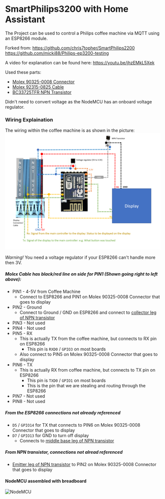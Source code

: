 # SmartPhilips3200 with Home Assistant

The Project can be used to control a Philips coffee machine via MQTT using an ESP8266 module.

Forked from:
https://github.com/chris7topher/SmartPhilips2200
https://github.com/micki88/Philips-ep3200-testing

A video for explanation can be found here:
https://youtu.be/jhzEMkL5Xek

Used these parts:
- [Molex 90325-0008 Connector](https://www.mouser.com/ProductDetail/Molex/90325-0008?qs=P41GyhEsKL7wtbj5ylImAA%3D%3D&countryCode=US&currencyCode=USD)
- [Molex 92315-0825 Cable](https://www.mouser.com/ProductDetail/Molex/92315-0825?qs=sfs0HZCnrVBO%252B%2Fha6s8VfA%3D%3D&countryCode=US&currencyCode=USD)
- [BC33725TFR NPN Transistor](https://www.mouser.com/ProductDetail/onsemi-Fairchild/BC33725TFR?qs=zGXwibyAaHYlHlvhRz3mQw%3D%3D&countryCode=US&currencyCode=USD)

Didn't need to convert voltage as the NodeMCU has an onboard voltage regulator. 



### Wiring Explaination

The wiring within the coffee machine is as shown in the picture:
![Wiring](https://github.com/walthowd/Philips-ep3200-ha/blob/main/images/wiring.png)

*Warning!*  You need a voltage regulator if your ESP8266 can't handle more then 3V. 

 ##### Molex Cable has black/red line on side for PIN1 (Shown going right to left above):

- PIN1 - 4-5V from Coffee Machine
    - Connect to ESP8266 and PIN1 on Molex 90325-0008 Connector that goes to display
- PIN2 - Ground 
    - Connect to Ground / GND on ESP8266 and connect to [collector leg of NPN transistor](https://www.mouser.com/datasheet/2/308/1/BC338_D-1802398.pdf)
- PIN3 - Not used
- PIN4 - Not used
- PIN5 - RX
    - This is actually TX from the coffee machine, but connects to RX pin on ESP8266 
        - This pin is `RXD0` / `GPIO3` on most boards
    - Also connect to PIN5 on Molex 90325-0008 Connector that goes to display
- PIN6 - TX
    - This is actually RX from coffee machine, but connects to TX pin on ESP8266
        - This pin is `TXD0` / `GPIO1` on most boards
        - This is the pin that we are stealing and routing through the ESP8266
- PIN7 - Not used
- PIN8 - Not used

##### From the ESP8266 connections not already referenced
- `D5` / `GPIO14` for TX that connects to PIN6 on Molex 90325-0008 Connector that goes to display
- `D7` / `GPIO13` for GND to turn off display
    - Connects to [middle base leg of NPN transistor](https://www.mouser.com/datasheet/2/308/1/BC338_D-1802398.pdf)

##### From NPN transistor, connections not alread referenced
- [Emitter leg of NPN transistor](https://www.mouser.com/datasheet/2/308/1/BC338_D-1802398.pdf) to PIN2 on Molex 90325-0008 Connector that goes to display

#### NodeMCU assembled with breadboard
![NodeMCU](https://github.com/walthowd/Philips-ep3200-ha/blob/main/images/nodemcu.jpg)